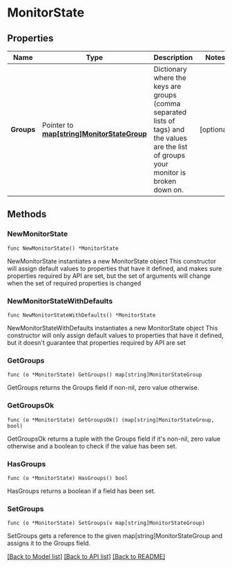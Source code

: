 # MonitorState

## Properties

Name | Type | Description | Notes
------------ | ------------- | ------------- | -------------
**Groups** | Pointer to [**map[string]MonitorStateGroup**](MonitorStateGroup.md) | Dictionary where the keys are groups (comma separated lists of tags) and the values are the list of groups your monitor is broken down on. | [optional] 

## Methods

### NewMonitorState

`func NewMonitorState() *MonitorState`

NewMonitorState instantiates a new MonitorState object
This constructor will assign default values to properties that have it defined,
and makes sure properties required by API are set, but the set of arguments
will change when the set of required properties is changed

### NewMonitorStateWithDefaults

`func NewMonitorStateWithDefaults() *MonitorState`

NewMonitorStateWithDefaults instantiates a new MonitorState object
This constructor will only assign default values to properties that have it defined,
but it doesn't guarantee that properties required by API are set

### GetGroups

`func (o *MonitorState) GetGroups() map[string]MonitorStateGroup`

GetGroups returns the Groups field if non-nil, zero value otherwise.

### GetGroupsOk

`func (o *MonitorState) GetGroupsOk() (map[string]MonitorStateGroup, bool)`

GetGroupsOk returns a tuple with the Groups field if it's non-nil, zero value otherwise
and a boolean to check if the value has been set.

### HasGroups

`func (o *MonitorState) HasGroups() bool`

HasGroups returns a boolean if a field has been set.

### SetGroups

`func (o *MonitorState) SetGroups(v map[string]MonitorStateGroup)`

SetGroups gets a reference to the given map[string]MonitorStateGroup and assigns it to the Groups field.


[[Back to Model list]](../README.md#documentation-for-models) [[Back to API list]](../README.md#documentation-for-api-endpoints) [[Back to README]](../README.md)


